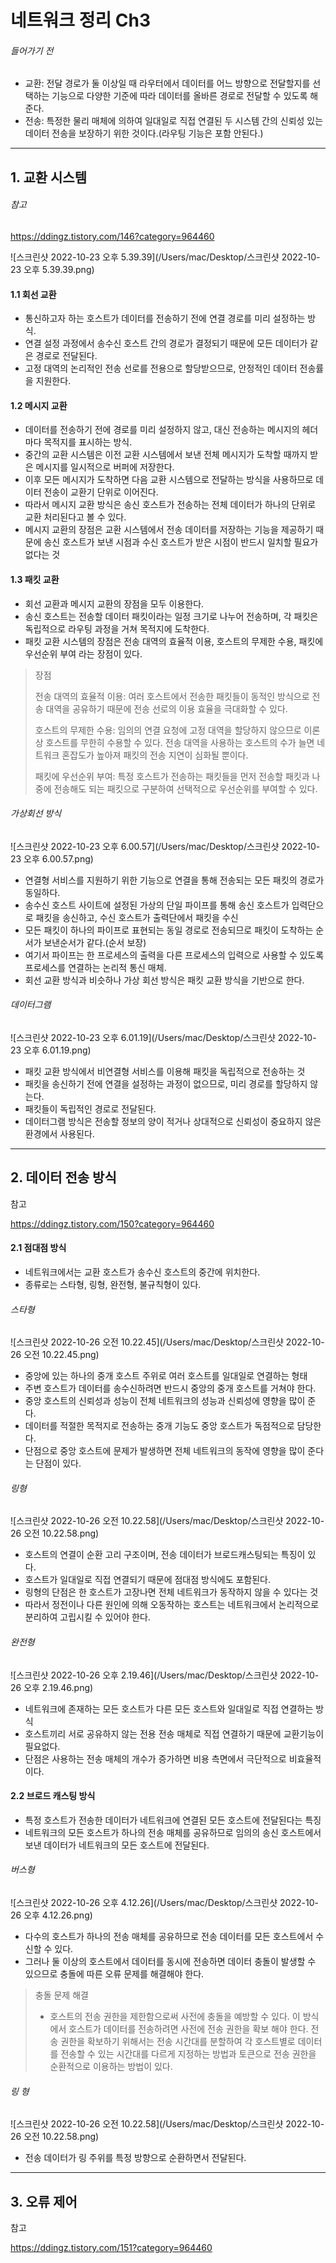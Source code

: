 # 네트워크 정리 Ch3



###### 들어가기 전

- 교환: 전달 경로가 둘 이상일 때 라우터에서 데이터를 어느 방향으로 전달할지를 선택하는 기능으로 다양한 기준에 따라 데이터를 올바른 경로로 전달할 수 있도록 해준다.
- 전송: 특정한 물리 매체에 의하여 일대일로 직접 연결된 두 시스템 간의 신뢰성 있는 데이터 전송을 보장하기 위한 것이다.(라우팅 기능은 포함 안된다.)



---



## 1. 교환 시스템

###### 참고

https://ddingz.tistory.com/146?category=964460



![스크린샷 2022-10-23 오후 5.39.39](/Users/mac/Desktop/스크린샷 2022-10-23 오후 5.39.39.png)



#### 1.1 회선 교환

- 통신하고자 하는 호스트가 데이터를 전송하기 전에 연결 경로를 미리 설정하는 방식.
- 연결 설정 과정에서 송수신 호스트 간의 경로가 결정되기 때문에 모든 데이터가 같은 경로로 전달된다.
- 고정 대역의 논리적인 전송 선로를 전용으로 할당받으므로, 안정적인 데이터 전송률을 지원한다.



#### 1.2 메시지 교환

- 데이터를 전송하기 전에 경로를 미리 설정하지 않고, 대신 전송하는 메시지의 헤더마다 목적지를 표시하는 방식.
- 중간의 교환 시스템은 이전 교환 시스템에서 보낸 전체 메시지가 도착할 때까지 받은 메시지를 일시적으로 버퍼에 저장한다.
- 이후 모든 메시지가 도착하면 다음 교환 시스템으로 전달하는 방식을 사용하므로 데이터 전송이 교환기 단위로 이어진다.
- 따라서 메시지 교환 방식은 송신 호스트가 전송하는 전체 데이터가 하나의 단위로 교환 처리된다고 볼 수 있다.
- 메시지 교환의 장점은 교환 시스템에서 전송 데이터를 저장하는 기능을 제공하기 때문에 송신 호스트가 보낸 시점과 수신 호스트가 받은 시점이 반드시 일치할 필요가 없다는 것



#### 1.3 패킷 교환

- 회선 교환과 메시지 교환의 장점을 모두 이용한다.
- 송신 호스트는 전송할 데이터 패킷이라는 일정 크기로 나누어 전송하며, 각 패킷은 독립적으로 라우팅 과정을 거쳐 목적지에 도착한다.
- 패킷 교환 시스템의 장점은 전송 대역의 효율적 이용, 호스트의 무제한 수용, 패킷에 우선순위 부여 라는 장점이 있다.

> 장점
>
> 전송 대역의 효율적 이용: 여러 호스트에서 전송한 패킷들이 동적인 방식으로 전송 대역을 공유하기 때문에 전송 선로의 이용 효율을 극대화할 수 있다.
>
> 호스트의 무제한 수용: 임의의 연결 요청에 고정 대역을 할당하지 않으므로 이론상 호스트를 무한히 수용할 수 있다. 전송 대역을 사용하는 호스트의 수가 늘면 네트워크 혼잡도가 높아져 패킷의 전송 지연이 심화될 뿐이다.
>
> 패킷에 우선순위 부여: 특정 호스트가 전송하는 패킷들을 먼저 전송할 패킷과 나중에 전송해도 되는 패킷으로 구분하여 선택적으로 우선순위를 부여할 수 있다.

###### 가상회선 방식

![스크린샷 2022-10-23 오후 6.00.57](/Users/mac/Desktop/스크린샷 2022-10-23 오후 6.00.57.png)

- 연결형 서비스를 지원하기 위한 기능으로 연결을 통해 전송되는 모든 패킷의 경로가 동일하다.
- 송수신 호스트 사이트에 설정된 가상의 단일  파이프를 통해 송신 호스트가 입력단으로 패킷을 송신하고, 수신 호스트가 출력단에서 패킷을 수신
- 모든 패킷이 하나의 파이프로 표현되는 동일 경로로 전송되므로 패킷이 도착하는 순서가 보낸순서가 같다.(순서 보장)
- 여기서 파이프는 한 프로세스의 출력을 다른 프로세스의 입력으로 사용할 수 있도록 프로세스를 연결하는 논리적 통신 매체.
- 회선 교환 방식과 비슷하나 가상 회선 방식은 패킷 교환 방식을 기반으로 한다.



###### 데이터그램

![스크린샷 2022-10-23 오후 6.01.19](/Users/mac/Desktop/스크린샷 2022-10-23 오후 6.01.19.png)

- 패킷 교환 방식에서 비연결형 서비스를 이용해 패킷을 독립적으로 전송하는 것
- 패킷을 송신하기 전에 연결을 설정하는 과정이 없으므로, 미리 경로를 할당하지 않는다.
- 패킷들이 독립적인 경로로 전달된다.
- 데이터그램 방식은 전송할 정보의 양이 적거나 상대적으로 신뢰성이 중요하지 않은 환경에서 사용된다.



---



## 2. 데이터 전송 방식

참고

https://ddingz.tistory.com/150?category=964460

#### 2.1 점대점 방식

- 네트워크에서는 교환 호스트가 송수신 호스트의 중간에 위치한다.
- 종류로는 스타형, 링형, 완전형, 불규칙형이 있다.



###### 스타형

![스크린샷 2022-10-26 오전 10.22.45](/Users/mac/Desktop/스크린샷 2022-10-26 오전 10.22.45.png)

- 중앙에 있는 하나의 중개 호스트 주위로 여러 호스트를 일대일로 연결하는 형태
- 주변 호스트가 데이터를 송수신하려면 반드시 중앙의 중개 호스트를 거쳐야 한다.
- 중앙 호스트의 신뢰성과 성능이 전체 네트워크의 성능과 신뢰성에 영향을 많이 준다.
- 데이터를 적절한 목적지로 전송하는 중개 기능도 중앙 호스트가 독점적으로 담당한다.
- 단점으로 중앙 호스트에 문제가 발생하면 전체 네트워크의 동작에 영향을 많이 준다는 단점이 있다.



###### 링형

![스크린샷 2022-10-26 오전 10.22.58](/Users/mac/Desktop/스크린샷 2022-10-26 오전 10.22.58.png)

- 호스트의 연결이 순환 고리 구조이며, 전송 데이터가 브로드캐스팅되는 특징이 있다.
- 호스트가 일대일로 직접 연결되기 때문에 점대점 방식에도 포함된다.
- 링형의 단점은 한 호스트가 고장나면 전체 네트워크가 동작하지 않을 수 있다는 것
- 따라서 정전이나 다른 원인에 의해 오동작하는 호스트는 네트워크에서 논리적으로 분리하여 고립시킬 수 있어야 한다.



###### 완전형

![스크린샷 2022-10-26 오후 2.19.46](/Users/mac/Desktop/스크린샷 2022-10-26 오후 2.19.46.png)

- 네트워크에 존재하는 모든 호스트가 다른 모든 호스트와 일대일로 직접 연결하는 방식
- 호스트끼리 서로 공유하지 않는 전용 전송 매체로 직접 연결하기 때문에 교환기능이 필요없다.
- 단점은 사용하는 전송 매체의 개수가 증가하면 비용 측면에서 극단적으로 비효율적이다.



#### 2.2 브로드 캐스팅 방식

- 특정 호스트가 전송한 데이터가 네트워크에 연결된 모든 호스트에 전달된다는 특징
- 네트워크의 모든 호스트가 하나의 전송 매체를 공유하므로 임의의 송신 호스트에서 보낸 데이터가 네트워크의 모든 호스트에 전달된다.



###### 버스형

![스크린샷 2022-10-26 오후 4.12.26](/Users/mac/Desktop/스크린샷 2022-10-26 오후 4.12.26.png)

- 다수의 호스트가 하나의 전송 매체를 공유하므로 전송 데이터를 모든 호스트에서 수신할 수 있다.
- 그러나 둘 이상의 호스트에서 데이터를 동시에 전송하면 데이터 충돌이 발생할 수 있으므로 충돌에 따른 오류 문제를 해결해야 한다.

> 충돌 문제 해결
>
> - 호스트의 전송 권한을 제한함으로써 사전에 충돌을 예방할 수 있다. 이 방식에서 호스트가 데이터를 전송하려면 사전에 전송 권한을 확보 해야 한다. 전송 권한을 확보하기 위해서는 전송 시간대를 분할하여 각 호스트별로 데이터를 전송할 수 있는 시간대를 다르게 지정하는 방법과 토큰으로 전송 권한을 순환적으로 이용하는 방법이 있다.



###### 링 형

![스크린샷 2022-10-26 오전 10.22.58](/Users/mac/Desktop/스크린샷 2022-10-26 오전 10.22.58.png)

- 전송 데이터가 링 주위를 특정 방향으로 순환하면서 전달된다.

---



## 3. 오류 제어

참고

https://ddingz.tistory.com/151?category=964460

